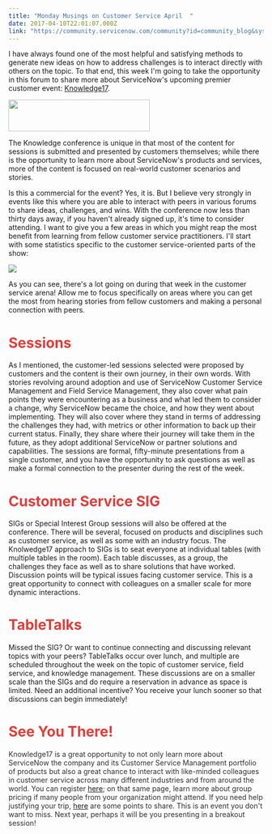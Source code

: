 ```yaml
---
title: "Monday Musings on Customer Service April  "
date: 2017-04-10T22:01:07.000Z
link: "https://community.servicenow.com/community?id=community_blog&sys_id=95fca2a5dbd0dbc01dcaf3231f9619ec"
---
```

<p>I have always found one of the most helpful and satisfying methods to generate new ideas on how to address challenges is to interact directly with others on the topic. To that end, this week I'm going to take the opportunity in this forum to share more about ServiceNow's upcoming premier customer event: <a title="nowledge.servicenow.com/" href="https://knowledge.servicenow.com/">Knowledge17</a>.</p><p><img  class="image-2 jive-image" height="63" src="f211a335db901fc068c1fb651f9619dd.iix" style="width: 279px; height: 63px;" width="279"/></p><p>The Knowledge conference is unique in that most of the content for sessions is submitted and presented by customers themselves; while there is the opportunity to learn more about ServiceNow's products and services, more of the content is focused on real-world customer scenarios and stories. </p><p></p><p>Is this a commercial for the event? Yes, it is. But I believe very strongly in events like this where you are able to interact with peers in various forums to share ideas, challenges, and wins. With the conference now less than thirty days away, if you haven't already signed up, it's time to consider attending. I want to give you a few areas in which you might reap the most benefit from learning from fellow customer service practitioners. I'll start with some statistics specific to the customer service-oriented parts of the show:</p><p><img  class="image-1 jive-image" src="f0904cc6db58d3049c9ffb651f961955.iix" style="max-width: 1200px; max-height: 900px;"/></p><p>As you can see, there's a lot going on during that week in the customer service arena! Allow me to focus specifically on areas where you can get the most from hearing stories from fellow customers and making a personal connection with peers.</p><p></p><h1><span style="color: #e23d39;">Sessions</span></h1><p>As I mentioned, the customer-led sessions selected were proposed by customers and the content is their own journey, in their own words. With stories revolving around adoption and use of ServiceNow Customer Service Management and Field Service Management, they also cover what pain points they were encountering as a business and what led them to consider a change, why ServiceNow became the choice, and how they went about implementing. They will also cover where they stand in terms of addressing the challenges they had, with metrics or other information to back up their current status. Finally, they share where their journey will take them in the future, as they adopt additional ServiceNow or partner solutions and capabilities. The sessions are formal, fifty-minute presentations from a single customer, and you have the opportunity to ask questions as well as make a formal connection to the presenter during the rest of the week.</p><p></p><h1><span style="color: #e23d39;">Customer Service SIG</span></h1><p>SIGs or Special Interest Group sessions will also be offered at the conference. There will be several, focused on products and disciplines such as customer service, as well as some with an industry focus. The Knolwedge17 approach to SIGs is to seat everyone at individual tables (with multiple tables in the room). Each table discusses, as a group, the challenges they face as well as to share solutions that have worked. Discussion points will be typical issues facing customer service. This is a great opportunity to connect with colleagues on a smaller scale for more dynamic interactions.</p><p></p><h1><span style="color: #e23d39;">TableTalks</span></h1><p>Missed the SIG? Or want to continue connecting and discussing relevant topics with your peers? TableTalks occur over lunch, and multiple are scheduled throughout the week on the topic of customer service, field service, and knowledge management. These discussions are on a smaller scale than the SIGs and do require a reservation in advance as space is limited. Need an additional incentive? You receive your lunch sooner so that discussions can begin immediately!</p><p></p><h1><span style="color: #e23d39;">See You There!</span></h1><p><span style="color: #303030;">Knowledge17 is a great opportunity to not only learn more about ServiceNow the company and its Customer Service Management portfolio of products but also a great chance to interact with like-minded colleagues in customer service across many different industries and from around the world. You can register <a title="nowledge.servicenow.com/register-pricing.html/" href="https://knowledge.servicenow.com/register-pricing.html/">here</a>; on that same page, learn more about group pricing if many people from your organization might attend. If you need help justifying your trip, <a title="owledge.servicenow.com/content/dam/servicenow-knowledge/knowledge17/documents/Justify.Your.Trip.docx" href="http://knowledge.servicenow.com/content/dam/servicenow-knowledge/knowledge17/documents/Justify.Your.Trip.docx">here</a> are some points to share. This is an event you don't want to miss. Next year, perhaps it will be you presenting in a breakout session!<br/></span></p>